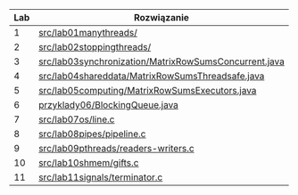 
| Lab | Rozwiązanie                                                                                                    |
| --- | -------------------------------------------------------------------------------------------------------------- |
| 1   | [src/lab01manythreads/](src/lab01manythreads)                                                                  |
| 2   | [src/lab02stoppingthreads/](src/lab02stoppingthreads)                                                          |
| 3   | [src/lab03synchronization/MatrixRowSumsConcurrent.java](src/lab03synchronization/MatrixRowSumsConcurrent.java) |
| 4   | [src/lab04shareddata/MatrixRowSumsThreadsafe.java](src/lab04shareddata/MatrixRowSumsThreadsafe.java)           |
| 5   | [src/lab05computing/MatrixRowSumsExecutors.java](src/lab05computing/MatrixRowSumsExecutors.java)               |
| 6   | [przyklady06/BlockingQueue.java](przyklady06/BlockingQueue.java)                                               |
| 7   | [src/lab07os/line.c](src/lab07os/line.c)                                                                       |
| 8   | [src/lab08pipes/pipeline.c](src/lab08pipes/pipeline.c)                                                         |
| 9   | [src/lab09pthreads/readers-writers.c](src/lab09pthreads/readers-writers.c)                                     |
| 10  | [src/lab10shmem/gifts.c](src/lab10shmem/gifts.c)                                                               |
| 11  | [src/lab11signals/terminator.c](src/lab11signals/terminator.c)                                                 |
